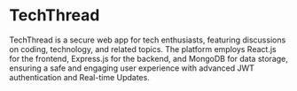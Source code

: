 # TechThread
TechThread is a secure web app for tech enthusiasts, featuring discussions on coding, technology, and related topics. The platform employs React.js for the frontend, Express.js for the backend, and MongoDB for data storage, ensuring a safe and engaging user experience with advanced JWT authentication and Real-time Updates.

